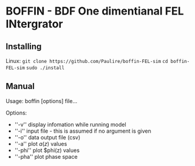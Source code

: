 # BOFFIN - BDF One dimentianal FEL INtergrator

## Installing
Linux:
	```git clone https://github.com/Paulire/boffin-FEL-sim```
	```cd boffin-FEL-sim```
	```sudo ./install```

## Manual
 Usage: boffin [options] file...

 Options:
 * ''-v''	 display infomation while running model
 * ''-i''	 input file - this is assumed if no argument is given
 * ''-o''	 data output file (csv)
 * ''-a''  plot $a(z)$ values
 * ''-phi'' plot $phi(z) values
 * ''-pha'' plot phase space
